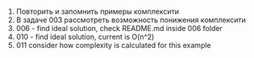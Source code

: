1. Повторить и запомнить примеры комплексити
2. В задаче 003 рассмотреть возможность понижения комплексити
3. 006 - find ideal solution, check README.md inside 006 folder
4. 010 - find ideal solution, current is O(n^2)
5. 011 consider how complexity is calculated for this example